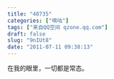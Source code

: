 ```yaml
---
title: "40735"
categories: ["嘀咕"]
tags: ["来自QQ空间 qzone.qq.com"]
draft: false
slug: "9nIUt8"
date: "2011-07-11 09:38:13"
---
```


在我的眼里，一切都是常态。

